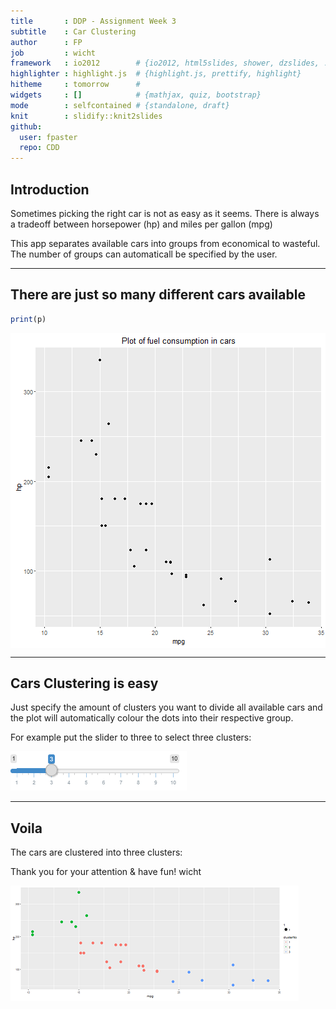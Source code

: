 ```yaml
---
title       : DDP - Assignment Week 3
subtitle    : Car Clustering
author      : FP
job         : wicht
framework   : io2012        # {io2012, html5slides, shower, dzslides, ...}
highlighter : highlight.js  # {highlight.js, prettify, highlight}
hitheme     : tomorrow      # 
widgets     : []            # {mathjax, quiz, bootstrap}
mode        : selfcontained # {standalone, draft}
knit        : slidify::knit2slides
github:
  user: fpaster
  repo: CDD
---
```


## Introduction

Sometimes picking the right car is not as easy as it seems. There is always a tradeoff between horsepower (hp) and miles per gallon (mpg)

This app separates available cars into groups from economical to wasteful. The number of groups can automaticall be specified by the user.

---

## There are just so many different cars available



```r
print(p)
```

<img src="figure/unnamed-chunk-2-1.png" title="plot of chunk unnamed-chunk-2" alt="plot of chunk unnamed-chunk-2" style="display: block; margin: auto;" />

---
    
## Cars Clustering is easy

Just specify the amount of clusters you want to divide all available cars and the plot will automatically colour the dots into their respective group.

For example put the slider to three to select three clusters:

![](slider_example.png)

---

## Voila

The cars are clustered into three clusters:

Thank you for your attention & have fun!
wicht

![](selection_example.png)



